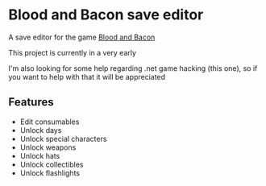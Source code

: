 # Blood and Bacon save editor
A save editor for the game [Blood and Bacon](https://store.steampowered.com/app/434570)

This project is currently in a very early

I'm also looking for some help regarding .net game hacking (this one), so if you want to help with that it will be appreciated

## Features
+ Edit consumables
+ Unlock days
+ Unlock special characters
+ Unlock weapons
+ Unlock hats
+ Unlock collectibles
+ Unlock flashlights